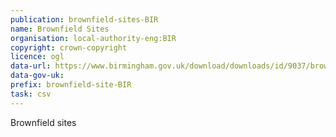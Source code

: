 ```yaml
---
publication: brownfield-sites-BIR
name: Brownfield Sites
organisation: local-authority-eng:BIR
copyright: crown-copyright
licence: ogl
data-url: https://www.birmingham.gov.uk/download/downloads/id/9037/brownfield_register.csv
data-gov-uk: 
prefix: brownfield-site-BIR
task: csv
---
```


Brownfield sites


